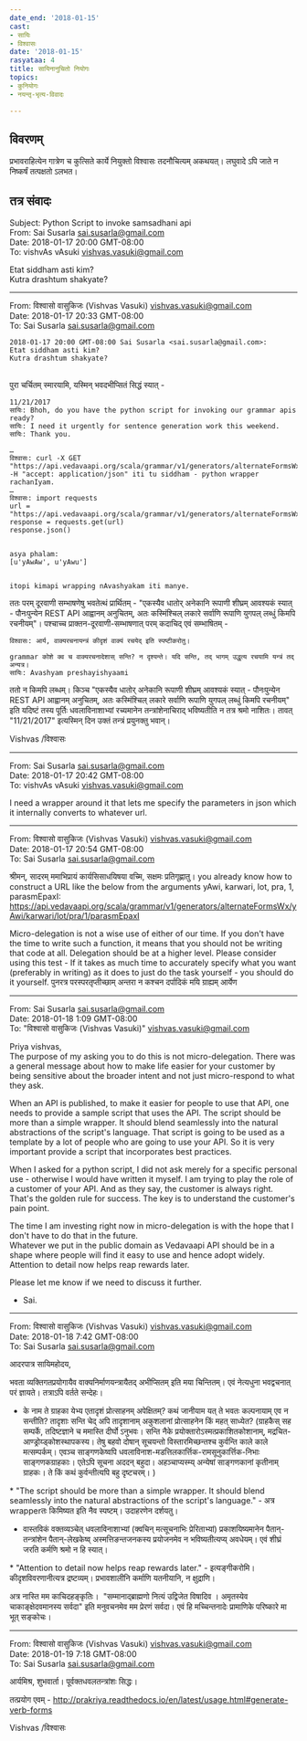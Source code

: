 ```yaml
---
date_end: '2018-01-15'
cast:
- सायिः
- विश्वासः
date: '2018-01-15'
rasyataa: 4
title: सायिनानुचितो नियोगः
topics:
- कुनियोगः
- नयन्तृ-भृत्य-विवादः

---
```


## विवरणम्
प्रभावराहित्येन गात्रेण च कुत्सिते कार्ये नियुक्तो विश्वासः तदनौचित्यम् अकथयत्। लघुवादे ऽपि जाते न निष्कर्षं तत्पक्षतो ऽलभत।

## तत्र संवादः

Subject: Python Script to invoke samsadhani api  
From: Sai Susarla <sai.susarla@gmail.com>  
Date: 2018-01-17 20:00 GMT-08:00  
To: vishvAs vAsuki <vishvas.vasuki@gmail.com>  


Etat siddham asti kim?   
Kutra drashtum shakyate?   

----------  
From: विश्वासो वासुकिजः (Vishvas Vasuki) <vishvas.vasuki@gmail.com>  
Date: 2018-01-17 20:33 GMT-08:00  
To: Sai Susarla <sai.susarla@gmail.com>  

```
2018-01-17 20:00 GMT-08:00 Sai Susarla <sai.susarla@gmail.com>:  
Etat siddham asti kim?   
Kutra drashtum shakyate?   
```

​  
पुरा चर्चितम् स्मारयामि, यस्मिन् भवदभीप्सितं सिद्धं स्यात् -  

```
11/21/2017  
सायिः: Bhoh, do you have the python script for invoking our grammar apis ready?  
सायिः: I need it urgently for sentence generation work this weekend.  
सायिः: Thank you.  

…  
विश्वासः: curl -X GET "https://api.vedavaapi.org/scala/grammar/v1/generators/alternateFormsWx/yAwi/karwari/lot/pra/1/parasmEpaxI" -H "accept: application/json" iti tu siddham - python wrapper rachanIyam.  
…  
विश्वासः: import requests  
url = "https://api.vedavaapi.org/scala/grammar/v1/generators/alternateFormsWx/yAwi/karwari/lot/pra/1/parasmEpaxI"  
response = requests.get(url)  
response.json()  


asya phalam:  
[u'yAwAw', u'yAwu']  


itopi kimapi wrapping nAvashyakam iti manye.  
```


ततः परम् दूरवाणी सम्भाषणेषु भवतेत्थं प्रार्थितम्  - "एकस्यैव धातोर् अनेकानि रूपाणी शीघ्रम् आवश्यकं स्यात् - पौनःपुन्येन REST API आह्वानम् अनुचितम्, अतः कस्मिंश्चिल् लकारे सर्वाणि रूपाणि युगपल् लब्धुं किमपि रचनीयम्"​। पश्चाच्च प्राक्तन-दूरवाणी-सम्भाषणात् परम् कदाचिद् एवं सम्भाषितम् -  

```
विश्वासः: आर्य, वाक्यरचनायन्त्रं कीदृशं वाक्यं रचयेद् इति स्पष्टीकरोतु।  

grammar कोशे क्व च वाक्यरचनादेशास् सन्ति? न दृश्यन्ते। यदि सन्ति, तद् भागम् उद्धृत्य रचयामि यन्त्रं तद् अन्यत्र।  
सायिः: Avashyam preshayishyaami​  
```

ततो न किमपि लब्धम्। किञ्च "एकस्यैव धातोर् अनेकानि रूपाणी शीघ्रम् आवश्यकं स्यात् - पौनःपुन्येन REST API आह्वानम् अनुचितम्, अतः कस्मिंश्चिल् लकारे सर्वाणि रूपाणि युगपल् लब्धुं किमपि रचनीयम्"​ इति यदिष्टं तस्य पूर्तिः धवलाविनाशाभ्यां रच्यमानेन तन्त्रांशेनाचिराद् भविष्यतीति न तत्र श्रमो नाशितः। तावत् "11/21/2017" इत्यस्मिन् दिन उक्तं तन्त्रं प्रयुनक्तु भवान्।  



Vishvas /विश्वासः  


----------  
From: Sai Susarla <sai.susarla@gmail.com>  
Date: 2018-01-17 20:42 GMT-08:00  
To: vishvAs vAsuki <vishvas.vasuki@gmail.com>  


I need a wrapper around it that lets me specify the parameters in json which it internally converts to whatever url.   

----------  
From: विश्वासो वासुकिजः (Vishvas Vasuki) <vishvas.vasuki@gmail.com>  
Date: 2018-01-17 20:54 GMT-08:00  
To: Sai Susarla <sai.susarla@gmail.com>  


 श्रीमन्, सादरम् ममाभिप्रायं कार्यसिसाधयिषया वच्मि, सक्षमः प्रतिगृह्णातु। you already know how to construct a URL like the below from the arguments yAwi, karwari, lot, pra, 1, parasmEpaxI:  
https://api.vedavaapi.org/scala/grammar/v1/generators/alternateFormsWx/yAwi/karwari/lot/pra/1/parasmEpaxI  

Micro-delegation is not a wise use of either of our time. If you don't have the time to write such a function, it means that you should not be writing that code at all. Delegation should be at a higher level. Please consider using this test - If it takes as much time to accurately specify what you want (preferably in writing) as it does to just do the task yourself - you should do it yourself. पुनरत्र परस्परतृप्तीच्छाम् अन्तरा न कश्चन दर्पादिकं मयि ग्राह्यम् आर्येण   

----------  
From: Sai Susarla <sai.susarla@gmail.com>  
Date: 2018-01-18 1:09 GMT-08:00  
To: "विश्वासो वासुकिजः (Vishvas Vasuki)" <vishvas.vasuki@gmail.com>  


Priya vishvas,  
The purpose of my asking you to do this is not micro-delegation. There was a general message about how to make life easier for your customer by being sensitive about the broader intent and not just micro-respond to what they ask.  

When an API is published, to make it easier for people to use that API, one needs to provide a sample script that uses the API. The script should be more than a simple wrapper. It should blend seamlessly into the natural abstractions of the script's language. That script is going to be used as a template by a lot of people who are going to use your API. So it is very important provide a script that incorporates best practices.  

When I asked for a python script, I did not ask merely for a specific personal use - otherwise I would have written it myself. I am trying to play the role of a customer of your API. And as they say, the customer is always right. That's the golden rule for success. The key is to understand the customer's pain point.  

The time I am investing right now in micro-delegation is with the hope that I don't have to do that in the future.   
Whatever we put in the public domain as Vedavaapi API should be in a shape where people will find it easy to use and hence adopt widely. Attention to detail now helps reap rewards later.  

Please let me know if we need to discuss it further.  
- Sai.  



----------  
From: विश्वासो वासुकिजः (Vishvas Vasuki) <vishvas.vasuki@gmail.com>  
Date: 2018-01-18 7:42 GMT-08:00  
To: Sai Susarla <sai.susarla@gmail.com>  


आदरपात्र सायिमहोदय,  

भवता व्यक्तिगतप्रयोगायैव वाक्यनिर्माणयन्त्रायैतद् अभीप्सितम् इति मया चिन्तितम्। एवं नेत्यधुना भवद्वचनात् परं ज्ञायते। तत्राऽपि वर्तते सन्देहः।  

* के नाम ते ग्राहका येभ्य एतादृशं‌ प्रोत्साहनम् अपेक्षितम्? कथं जानीयाम यत् ते भवतः‌ कल्पनायाम् एव न सन्तीति? तादृशाः सन्ति चेद् अपि तादृशानाम् अकुशलानां प्रोत्साहनेन किं महत् साध्येत? (ग्राहकैस् सह सम्पर्के, तदिष्टज्ञाने च ममास्ति दीर्घो ऽनुभवः। सन्ति नैके प्रयोक्तारोऽस्मत्प्रकाशितकोशानाम्, मद्रचित-आण्ड्रोय्ड्कोशस्थापकस्य। तेषु बहवो दोषान् सूचयन्तो विस्तारमिच्छन्तश्च कुर्वन्ति काले काले मत्सम्पर्कम्। एवञ्च साङ्गणकेष्वपि धवलाविनाश-मडत्तिलकार्त्तिक-रामसूनुकार्त्तिक-निभाः साङ्गणकग्राहकाः। एतेऽपि सूचना अददन् बहुदा। अहञ्चाप्यस्म्य् अन्येषां साङ्गणकानां‌ कृतीनाम् ग्राहकः। ते किं‌ कथं कुर्वन्तीत्यपि बहु दृष्टचरम्। )  

​*‌ ​"The script should be more than a simple wrapper. It should blend seamlessly into the natural abstractions of the script's language." - अत्र wrapperतः‌ किमिष्यत इति नैव स्पष्टम्। उदाहरणेन दर्शयतु।  

* वास्तविकं वक्तव्यञ्चेत् धवलाविनाशाभ्यां (क्वचिन् मत्सूचनाभिः प्रेरिताभ्यां) प्रकाशयिष्यमानेन पैतान्-तन्त्रांशेन पैतान्-लेखकेष्व् अस्मत्तिङन्तजनकस्य प्रयोजनमेव न भविष्यतीत्यप्य् अवधेयम्। एवं शीघ्रं‌ जरति कर्मणि श्रमो न हि स्यात्।  

​* "Attention to detail now helps reap rewards later."​ - इत्यङ्गीकरोमि। कीदृशविवरणानीत्यत्र द्रष्टव्यम्। प्रभावशालीनि कर्माणि यतनीयानि, न क्षुद्राणि।  

अत्र​ नास्ति मम ​काचिदहङ्कृतिः। ​ "सम्मानाद्ब्राह्मणो नित्यं उद्विजेत विषादिव । अमृतस्येव चाकाङ्क्षेदवमानस्य सर्वदा"​ इति मनुवचनमेव मम प्रेरणं सर्वदा। एवं हि मच्चिन्तनादेः प्रामाणिके परिष्कारे मा भूत् सङ्कोचः।  


----------  
From: विश्वासो वासुकिजः (Vishvas Vasuki) <vishvas.vasuki@gmail.com>  
Date: 2018-01-19 7:18 GMT-08:00  
To: Sai Susarla <sai.susarla@gmail.com>  


आर्यमिश्र, शुभवार्ता। पूर्वक्तधवलतन्त्रांशः सिद्धः।  

तत्प्रयोग एवम् - http://prakriya.readthedocs.io/en/latest/usage.html#generate-verb-forms  



Vishvas /विश्वासः  
